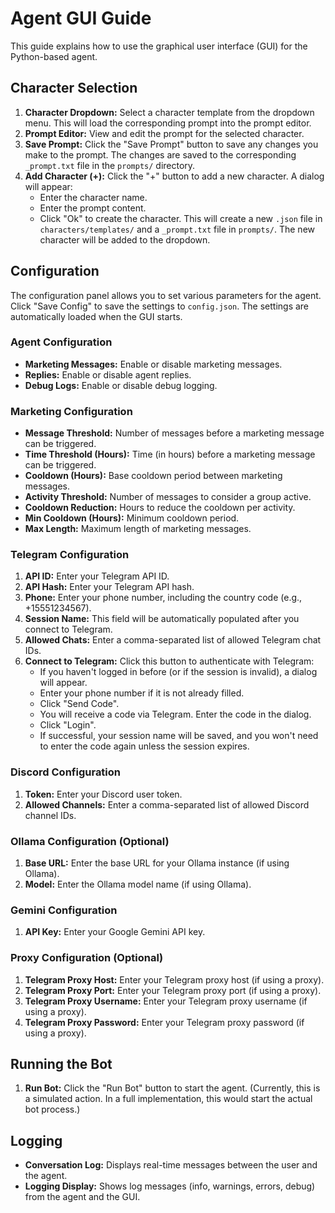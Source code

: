 # Agent GUI Guide

This guide explains how to use the graphical user interface (GUI) for the Python-based agent.

## Character Selection

1.  **Character Dropdown:** Select a character template from the dropdown menu. This will load the corresponding prompt into the prompt editor.
2.  **Prompt Editor:** View and edit the prompt for the selected character.
3.  **Save Prompt:** Click the "Save Prompt" button to save any changes you make to the prompt. The changes are saved to the corresponding `_prompt.txt` file in the `prompts/` directory.
4.  **Add Character (+):** Click the "+" button to add a new character. A dialog will appear:
    *   Enter the character name.
    *   Enter the prompt content.
    *   Click "Ok" to create the character. This will create a new `.json` file in `characters/templates/` and a `_prompt.txt` file in `prompts/`. The new character will be added to the dropdown.

## Configuration

The configuration panel allows you to set various parameters for the agent.  Click "Save Config" to save the settings to `config.json`. The settings are automatically loaded when the GUI starts.

### Agent Configuration

*   **Marketing Messages:** Enable or disable marketing messages.
*   **Replies:** Enable or disable agent replies.
*   **Debug Logs:** Enable or disable debug logging.

### Marketing Configuration

*   **Message Threshold:** Number of messages before a marketing message can be triggered.
*   **Time Threshold (Hours):** Time (in hours) before a marketing message can be triggered.
*   **Cooldown (Hours):** Base cooldown period between marketing messages.
*   **Activity Threshold:** Number of messages to consider a group active.
*   **Cooldown Reduction:** Hours to reduce the cooldown per activity.
*   **Min Cooldown (Hours):** Minimum cooldown period.
*   **Max Length:** Maximum length of marketing messages.

### Telegram Configuration

1.  **API ID:** Enter your Telegram API ID.
2.  **API Hash:** Enter your Telegram API hash.
3.  **Phone:** Enter your phone number, including the country code (e.g., +15551234567).
4.  **Session Name:** This field will be automatically populated after you connect to Telegram.
5.  **Allowed Chats:** Enter a comma-separated list of allowed Telegram chat IDs.
6.  **Connect to Telegram:** Click this button to authenticate with Telegram:
    *   If you haven't logged in before (or if the session is invalid), a dialog will appear.
    *   Enter your phone number if it is not already filled.
    *   Click "Send Code".
    *   You will receive a code via Telegram. Enter the code in the dialog.
    *   Click "Login".
    *   If successful, your session name will be saved, and you won't need to enter the code again unless the session expires.

### Discord Configuration

1.  **Token:** Enter your Discord user token.
2.  **Allowed Channels:** Enter a comma-separated list of allowed Discord channel IDs.

### Ollama Configuration (Optional)

1.  **Base URL:** Enter the base URL for your Ollama instance (if using Ollama).
2.  **Model:** Enter the Ollama model name (if using Ollama).

### Gemini Configuration

1. **API Key:** Enter your Google Gemini API key.

### Proxy Configuration (Optional)

1.  **Telegram Proxy Host:** Enter your Telegram proxy host (if using a proxy).
2.  **Telegram Proxy Port:** Enter your Telegram proxy port (if using a proxy).
3.  **Telegram Proxy Username:** Enter your Telegram proxy username (if using a proxy).
4.  **Telegram Proxy Password:** Enter your Telegram proxy password (if using a proxy).

## Running the Bot

1.  **Run Bot:** Click the "Run Bot" button to start the agent.  (Currently, this is a simulated action. In a full implementation, this would start the actual bot process.)

## Logging

*   **Conversation Log:** Displays real-time messages between the user and the agent.
*   **Logging Display:** Shows log messages (info, warnings, errors, debug) from the agent and the GUI.
